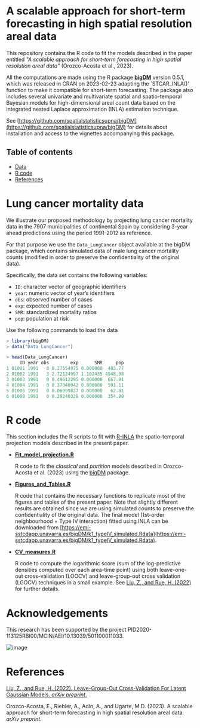 # A scalable approach for short-term forecasting in high spatial resolution areal data

This repository contains the R code to fit the models described in the paper entitled _"A scalable approach for short-term forecasting in high spatial resolution areal data"_ (Orozco-Acosta et al., 2023).

All the computations are made using the R package [**bigDM**](https://cran.r-project.org/web/packages/bigDM/index.html) version 0.5.1, which was released in CRAN on 2023-02-23 adapting the `STCAR_INLA()' function to make it compatible for short-term forecasting. The package also includes several univariate and multivariate spatial and spatio-temporal Bayesian models for high-dimensional areal count data based on the integrated nested Laplace approximation (INLA) estimation technique.

See [https://github.com/spatialstatisticsupna/bigDM](https://github.com/spatialstatisticsupna/bigDM) for details about installation and access to the vignettes accompanying this package.


## Table of contents

- [Data](#Lung-cancer-mortality-data)
- [R code](#R-code)
- [References](#References)


# Lung cancer mortality data

We illustrate our proposed methodology by projecting lung cancer mortality data in the 7907 municipalities of continental Spain by considering 3-year ahead predictions using the period 1991-2012 as reference.

For that purpose we use the `Data_LungCancer` object available at the bigDM package, which contains simulated data of male lung cancer mortality counts (modified in order to preserve the confidentiality of the original data).

Specifically, the data set contains the following variables:
- ```ID```: character vector of geographic identifiers
- ```year```: numeric vector of year’s identifiers
- ```obs```: observed number of cases
- ```exp```: expected number of cases
- ```SMR```:  standardized mortality ratios
- ```pop```: population at risk

Use the following commands to load the data
```r 
> library(bigDM)
> data("Data_LungCancer")

> head(Data_LungCancer)
     ID year obs        exp      SMR     pop
1 01001 1991   0 0.27554975 0.000000  483.77
2 01002 1991   3 2.72124997 1.102435 4948.98
3 01003 1991   0 0.49612295 0.000000  667.91
4 01004 1991   0 0.37040942 0.000000  591.11
5 01006 1991   0 0.06999827 0.000000   62.81
6 01008 1991   0 0.29240328 0.000000  354.80
```


# R code

This section includes the R scripts to fit with [R-INLA](https://www.r-inla.org/) the spatio-temporal projection models described in the present paper.

- [**Fit_model_projection.R**](https://github.com/spatialstatisticsupna/Scalable_Prediction/blob/main/R/Fit_model_projection.R)

  R code to fit the *classical* and *partition* models described in Orozco-Acosta et al. (2023) using the [bigDM](https://github.com/spatialstatisticsupna/bigDM) package.

- [**Figures_and_Tables.R**](https://github.com/spatialstatisticsupna/Scalable_Prediction/blob/main/R/Figures_and_Tables.R)

  R code that contains the necessary functions to replicate most of the figures and tables of the present paper. Note that slightly different results are obtained since we are using simulated counts to preserve the confidentiality of the original data. The final model (1st-order neighbourhood + Type IV interaction) fitted using INLA can be downloaded from [https://emi-sstcdapp.unavarra.es/bigDM/k1_typeIV_simulated.Rdata](https://emi-sstcdapp.unavarra.es/bigDM/k1_typeIV_simulated.Rdata).

- [**CV_measures.R**](https://github.com/spatialstatisticsupna/Scalable_Prediction/blob/main/R/CV_measures.R)

  R code to compute the logarithmic score (sum of the log-predictive densities computed over each area-time point) using both leave-one-out cross-validation (LOOCV) and leave-group-out cross validation (LGOCV) techniques in a small example. See [Liu, Z., and Rue, H. (2022)](https://arxiv.org/pdf/2210.04482.pdf) for further details. 
  

# Acknowledgements

This research has been supported by the project PID2020-113125RBI00/MCIN/AEI/10.13039/501100011033.

![image](https://github.com/spatialstatisticsupna/Scalable_Prediction/blob/main/micin-aei.jpg)


# References

[Liu, Z., and Rue, H. (2022). Leave-Group-Out Cross-Validation For Latent Gaussian Models. _arXiv preprint_.](https://doi.org/10.48550/arXiv.2210.04482)

Orozco-Acosta, E., Riebler, A., Adin, A., and Ugarte, M.D. (2023). A scalable approach for short-term forecasting in high spatial resolution areal data. _arXiv preprint_.
